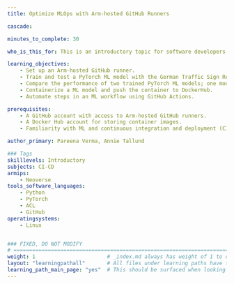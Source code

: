```yaml
---
title: Optimize MLOps with Arm-hosted GitHub Runners

cascade:

minutes_to_complete: 30

who_is_this_for: This is an introductory topic for software developers interested in automation for Machine Learning (ML) tasks.

learning_objectives:
    - Set up an Arm-hosted GitHub runner.
    - Train and test a PyTorch ML model with the German Traffic Sign Recognition Benchmark (GTSRB) dataset.
    - Compare the performance of two trained PyTorch ML models; one model compiled with OpenBLAS and oneDNN, and the other model compiled with Arm Compute Library.
    - Containerize a ML model and push the container to DockerHub.
    - Automate steps in an ML workflow using GitHub Actions.

prerequisites:
    - A GitHub account with access to Arm-hosted GitHub runners.
    - A Docker Hub account for storing container images.
    - Familiarity with ML and continuous integration and deployment (CI/CD) concepts.

author_primary: Pareena Verma, Annie Tallund

### Tags
skilllevels: Introductory
subjects: CI-CD
armips:
    - Neoverse
tools_software_languages:
    - Python
    - PyTorch
    - ACL
    - GitHub
operatingsystems:
    - Linux


### FIXED, DO NOT MODIFY
# ================================================================================
weight: 1                       # _index.md always has weight of 1 to order correctly
layout: "learningpathall"       # All files under learning paths have this same wrapper
learning_path_main_page: "yes"  # This should be surfaced when looking for related content. Only set for _index.md of learning path content.
---
```


